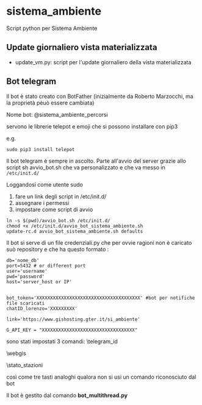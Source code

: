 # sistema_ambiente
Script python per Sistema Ambiente


Update giornaliero vista materializzata
------------------------------------------------------------------
- update_vm.py: script per l'update giornaliero della vista materializzata




Bot telegram
------------------------------------------------------------------
Il bot è stato creato con BotFather (inizialmente da Roberto Marzocchi, ma la proprietà pèuò essere cambiata)

Nome bot: @sistema_ambiente_percorsi



servono le librerie telepot e emoji che si possono installare con pip3

e.g.
```
sudo pip3 install telepot
```

Il bot telegram è sempre in ascolto. 
Parte all'avvio del server grazie allo script sh avvio_bot.sh che va personalizzato e che va messo in `/etc/init.d/`


Loggandosi come utente sudo 
1) fare un link degli script in /etc/init.d/ 
2) assegnare i permessi
3) impostare come script di avvio

```
ln -s $(pwd)/avvio_bot.sh /etc/init.d/
chmod +x /etc/init.d/avvio_bot_sistema_ambiente.sh
update-rc.d avvio_bot_sistema_ambiente.sh defaults
```

Il bot si serve di un file credenziali.py che per ovvie ragioni non è caricato suò repository e che ha questo formato :

```
db='nome_db'
port=5432 # or different port
user='username'
pwd='password'
host='server_host or IP'


bot_token='XXXXXXXXXXXXXXXXXXXXXXXXXXXXXXXXXXXXXX' #bot per notifiche file scaricati
chatID_lorenzo='XXXXXXXXX'

link='https://www.gishosting.gter.it/si_ambiente'

G_API_KEY = "XXXXXXXXXXXXXXXXXXXXXXXXXXXXXXXXXX"
```


sono stati impostati 3 comandi:
\telegram_id

\webgis

\stato_stazioni

così come tre tasti analoghi qualora non si usi un comando riconosciuto dal bot

Il bot è gestito dal comando **bot_multithread.py**